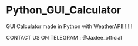 # Python_GUI_Calculator
GUI Calculator made in Python with WeatherAPI!!!!!!!


CONTACT US ON TELEGRAM : @Jaxlee_official
